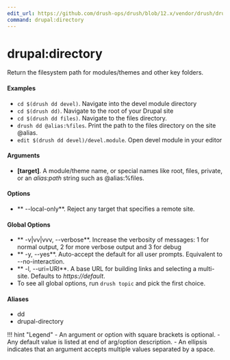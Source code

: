 ```yaml
---
edit_url: https://github.com/drush-ops/drush/blob/12.x/vendor/drush/drush/src/Commands/core/DrupalDirectoryCommands.php
command: drupal:directory
---
```

# drupal:directory

Return the filesystem path for modules/themes and other key folders.

#### Examples

- <code>cd $(drush dd devel)</code>. Navigate into the devel module directory
- <code>cd $(drush dd)</code>. Navigate to the root of your Drupal site
- <code>cd $(drush dd files)</code>. Navigate to the files directory.
- <code>drush dd @alias:%files</code>. Print the path to the files directory on the site @alias.
- <code>edit $(drush dd devel)/devel.module</code>. Open devel module in your editor

#### Arguments

- **[target]**. A module/theme name, or special names like root, files, private, or an *alias:path* string such as @alias:%files.

#### Options

- ** --local-only**. Reject any target that specifies a remote site.

#### Global Options

- ** -v|vv|vvv, --verbose**. Increase the verbosity of messages: 1 for normal output, 2 for more verbose output and 3 for debug
- ** -y, --yes**. Auto-accept the default for all user prompts. Equivalent to --no-interaction.
- ** -l, --uri=URI**. A base URL for building links and selecting a multi-site. Defaults to *https://default*.
- To see all global options, run <code>drush topic</code> and pick the first choice.

#### Aliases

- dd
- drupal-directory

!!! hint "Legend"
    - An argument or option with square brackets is optional.
    - Any default value is listed at end of arg/option description.
    - An ellipsis indicates that an argument accepts multiple values separated by a space.